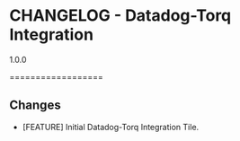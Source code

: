 # CHANGELOG - Datadog-Torq Integration

1.0.0

==================

## Changes

* [FEATURE] Initial Datadog-Torq Integration Tile.
